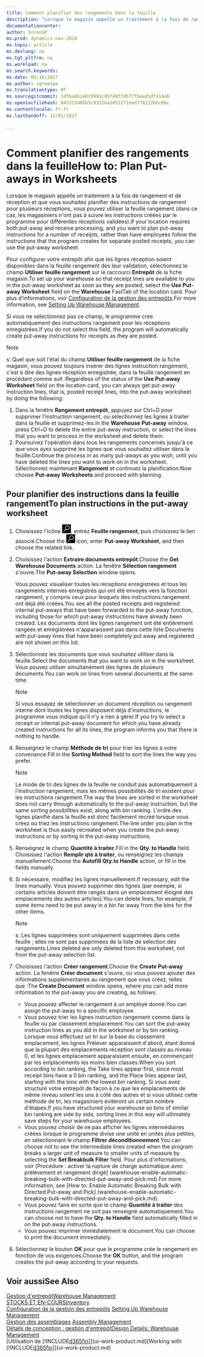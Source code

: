 ```yaml
---
title: Comment planifier des rangements dans la feuille
description: "Lorsque le magasin appelle un traitement à la fois de rangement et de réception et que vous souhaitez planifier des instructions de rangement pour plusieurs réceptions, vous pouvez utiliser la feuille rangement (dans ce cas, les magasiniers n'ont pas à suivre les instructions créées par le programme pour différentes réceptions validées)."
documentationcenter: 
author: SorenGP
ms.prod: dynamics-nav-2018
ms.topic: article
ms.devlang: na
ms.tgt_pltfrm: na
ms.workload: na
ms.search.keywords: 
ms.date: 08/16/2017
ms.author: sgroespe
ms.translationtype: HT
ms.sourcegitcommit: 1dfba8b14019991c95f40ffd5f7fbaed5df414eb
ms.openlocfilehash: 645333d05b3c93526a1852271ded77812266c66c
ms.contentlocale: fr-fr
ms.lasthandoff: 12/01/2017

---
```

# <a name="how-to-plan-put-aways-in-worksheets"></a><span data-ttu-id="b1290-103">Comment planifier des rangements dans la feuille</span><span class="sxs-lookup"><span data-stu-id="b1290-103">How to: Plan Put-aways in Worksheets</span></span>
<span data-ttu-id="b1290-104">Lorsque le magasin appelle un traitement à la fois de rangement et de réception et que vous souhaitez planifier des instructions de rangement pour plusieurs réceptions, vous pouvez utiliser la feuille rangement (dans ce cas, les magasiniers n'ont pas à suivre les instructions créées par le programme pour différentes réceptions validées).</span><span class="sxs-lookup"><span data-stu-id="b1290-104">If your location requires both put-away and receive processing, and you want to plan put-away instructions for a number of receipts, rather than have employees follow the instructions that the program creates for separate posted receipts, you can use the put-away worksheet.</span></span>  

<span data-ttu-id="b1290-105">Pour configurer votre entrepôt afin que les lignes réception soient disponibles dans la feuille rangement dès leur validation, sélectionnez le champ **Utiliser feuille rangement** sur le raccourci **Entrepôt** de la fiche magasin.</span><span class="sxs-lookup"><span data-stu-id="b1290-105">To set up your warehouse so that receipt lines are available to you in the put-away worksheet as soon as they are posted, select the **Use Put-away Worksheet** field on the **Warehouse** FastTab of the location card.</span></span> <span data-ttu-id="b1290-106">Pour plus d'informations, voir [Configuration de la gestion des entrepôts](warehouse-setup-warehouse.md).</span><span class="sxs-lookup"><span data-stu-id="b1290-106">For more information, see [Setting Up Warehouse Management](warehouse-setup-warehouse.md).</span></span>  

<span data-ttu-id="b1290-107">Si vous ne sélectionnez pas ce champ, le programme crée automatiquement des instructions rangement pour les réceptions enregistrées.</span><span class="sxs-lookup"><span data-stu-id="b1290-107">If you do not select this field, the program will automatically create put-away instructions for receipts as they are posted.</span></span>  

> [!NOTE]  
>  <span data-ttu-id="b1290-108">s: Quel que soit l'état du champ **Utiliser feuille rangement** de la fiche magasin, vous pouvez toujours insérer des lignes instruction rangement, c'est à dire des lignes réception enregistrée, dans la feuille rangement en procédant comme suit :</span><span class="sxs-lookup"><span data-stu-id="b1290-108">Regardless of the status of the **Use Put-away Worksheet** field on the location card, you can always get put-away instruction lines, that is, posted receipt lines, into the put-away worksheet by doing the following:</span></span>  
>   
>  1.  <span data-ttu-id="b1290-109">Dans la fenêtre **Rangement entrepôt**, appuyez sur Ctrl+D pour supprimer l'instruction rangement, ou sélectionnez les lignes à traiter dans la feuille et supprimez-les.</span><span class="sxs-lookup"><span data-stu-id="b1290-109">In the **Warehouse Put-away** window, press Ctrl+D to delete the entire put-away instruction, or select the lines that you want to process in the worksheet and delete them.</span></span>  
> 2.  <span data-ttu-id="b1290-110">Poursuivez l'opération dans tous les rangements concernés jusqu'à ce que vous ayez supprimé les lignes que vous souhaitez utiliser dans la feuille.</span><span class="sxs-lookup"><span data-stu-id="b1290-110">Continue the process in as many put-aways as you wish, until you have deleted the lines you want to work on in the worksheet.</span></span> <span data-ttu-id="b1290-111">Sélectionnez maintenant **Rangement** et continuez la planification.</span><span class="sxs-lookup"><span data-stu-id="b1290-111">Now choose **Put-away Worksheets** and proceed with planning.</span></span>  

## <a name="to-plan-instructions-in-the-put-away-worksheet"></a><span data-ttu-id="b1290-112">Pour planifier des instructions dans la feuille rangement</span><span class="sxs-lookup"><span data-stu-id="b1290-112">To plan instructions in the put-away worksheet</span></span>  
1.  <span data-ttu-id="b1290-113">Choisissez l'icône ![Page ou état pour la recherche](media/ui-search/search_small.png "Page ou état pour la recherche"), entrez **Feuille rangement**, puis choisissez le lien associé.</span><span class="sxs-lookup"><span data-stu-id="b1290-113">Choose the ![Search for Page or Report](media/ui-search/search_small.png "Search for Page or Report icon") icon, enter **Put-away Worksheet**, and then choose the related link.</span></span>  
2.  <span data-ttu-id="b1290-114">Choisissez l'action **Extraire documents entrepôt**.</span><span class="sxs-lookup"><span data-stu-id="b1290-114">Choose the **Get Warehouse Documents** action.</span></span> <span data-ttu-id="b1290-115">La fenêtre **Sélection rangement** s'ouvre.</span><span class="sxs-lookup"><span data-stu-id="b1290-115">The **Put-away Selection** window opens.</span></span>  

    <span data-ttu-id="b1290-116">Vous pouvez visualiser toutes les réceptions enregistrées et tous les rangements internes enregistrés qui ont été envoyés vers la fonction rangement, y compris ceux pour lesquels des instructions rangement ont déjà été créées.</span><span class="sxs-lookup"><span data-stu-id="b1290-116">You see all the posted receipts and registered internal put-aways that have been forwarded to the put-away function, including those for which put-away instructions have already been created.</span></span> <span data-ttu-id="b1290-117">Les documents dont les lignes rangement ont été entièrement rangées et enregistrées n'apparaissent pas dans cette liste.</span><span class="sxs-lookup"><span data-stu-id="b1290-117">Documents with put-away lines that have been completely put away and registered are not shown on this list.</span></span>  

3. <span data-ttu-id="b1290-118">Sélectionnez les documents que vous souhaitez utiliser dans la feuille.</span><span class="sxs-lookup"><span data-stu-id="b1290-118">Select the documents that you want to work on in the worksheet.</span></span> <span data-ttu-id="b1290-119">Vous pouvez utiliser simultanément des lignes de plusieurs documents.</span><span class="sxs-lookup"><span data-stu-id="b1290-119">You can work on lines from several documents at the same time.</span></span>  

    > [!NOTE]  
    >  <span data-ttu-id="b1290-120">Si vous essayez de sélectionner un document réception ou rangement interne dont toutes les lignes disposent déjà d'instructions, le programme vous indique qu'il n'y a rien à gérer.</span><span class="sxs-lookup"><span data-stu-id="b1290-120">If you try to select a receipt or internal put-away document for which you have already created instructions for all its lines, the program informs you that there is nothing to handle.</span></span>  

4. <span data-ttu-id="b1290-121">Renseignez le champ **Méthode de tri** pour trier les lignes à votre convenance.</span><span class="sxs-lookup"><span data-stu-id="b1290-121">Fill in the **Sorting Method** field to sort the lines the way you prefer.</span></span>  

    > [!NOTE]  
    >  <span data-ttu-id="b1290-122">Le mode de tri des lignes de la feuille ne conduit pas automatiquement à l'instruction rangement, mais les mêmes possibilités de tri existent pour les instructions rangement.</span><span class="sxs-lookup"><span data-stu-id="b1290-122">The way the lines are sorted in the worksheet does not carry through automatically to the put-away instruction, but the same sorting possibilities exist, along with bin ranking.</span></span> <span data-ttu-id="b1290-123">L'ordre des lignes planifié dans la feuille est donc facilement recréé lorsque vous créez ou triez les instructions rangement.</span><span class="sxs-lookup"><span data-stu-id="b1290-123">The line order you plan in the worksheet is thus easily recreated when you create the put-away instructions or by sorting in the put-away instructions.</span></span>  

5.  <span data-ttu-id="b1290-124">Renseignez le champ **Quantité à traiter**.</span><span class="sxs-lookup"><span data-stu-id="b1290-124">Fill in the **Qty. to Handle** field.</span></span> <span data-ttu-id="b1290-125">Choisissez l'action **Remplir qté à traiter**, ou renseignez les champs manuellement.</span><span class="sxs-lookup"><span data-stu-id="b1290-125">Choose the **Autofill Qty.to Handle** action, or fill in the fields manually.</span></span>  
6.  <span data-ttu-id="b1290-126">Si nécessaire, modifiez les lignes manuellement.</span><span class="sxs-lookup"><span data-stu-id="b1290-126">If necessary, edit the lines manually.</span></span> <span data-ttu-id="b1290-127">Vous pouvez supprimer des lignes (par exemple, si certains articles doivent être rangés dans un emplacement éloigné des emplacements des autres articles).</span><span class="sxs-lookup"><span data-stu-id="b1290-127">You can delete lines, for example, if some items need to be put away in a bin far away from the bins for the other items.</span></span>  

    > [!NOTE]  
    >  <span data-ttu-id="b1290-128">s: Les lignes supprimées sont uniquement supprimées dans cette feuille ; elles ne sont pas supprimées de la liste de sélection des rangements.</span><span class="sxs-lookup"><span data-stu-id="b1290-128">Lines deleted are only deleted from this worksheet, not from the put-away selection list.</span></span>  

7.  <span data-ttu-id="b1290-129">Choisissez l'action **Créer rangement**.</span><span class="sxs-lookup"><span data-stu-id="b1290-129">Choose the **Create Put-away** action.</span></span> <span data-ttu-id="b1290-130">La fenêtre **Créer document** s'ouvre, où vous pouvez ajouter des informations supplémentaires au rangement que vous créez, telles que :</span><span class="sxs-lookup"><span data-stu-id="b1290-130">The **Create Document** window opens, where you can add more information to the put-away you are creating, as follows:</span></span>  

    -   <span data-ttu-id="b1290-131">Vous pouvez affecter le rangement à un employé donné.</span><span class="sxs-lookup"><span data-stu-id="b1290-131">You can assign the put-away to a specific employee.</span></span>  
    -   <span data-ttu-id="b1290-132">Vous pouvez trier les lignes instruction rangement comme dans la feuille ou par classement emplacement.</span><span class="sxs-lookup"><span data-stu-id="b1290-132">You can sort the put-away instruction lines as you did in the worksheet or by bin ranking.</span></span> <span data-ttu-id="b1290-133">Lorsque vous effectuez un tri sur la base du classement emplacement, les lignes Prélever apparaissent d'abord, étant donné que la plupart des emplacements réception sont classés au niveau 0, et les lignes emplacement apparaissent ensuite, en commençant par les emplacements les moins bien classés.</span><span class="sxs-lookup"><span data-stu-id="b1290-133">When you sort according to bin ranking, the Take lines appear first, since most receipt bins have a 0 bin ranking, and the Place lines appear last, starting with the bins with the lowest bin ranking.</span></span> <span data-ttu-id="b1290-134">Si vous avez structuré votre entrepôt de façon à ce que les emplacements de même niveau soient les uns à côté des autres et si vous utilisez cette méthode de tri, les magasiniers éviteront un certain nombre d'étapes.</span><span class="sxs-lookup"><span data-stu-id="b1290-134">If you have structured your warehouse so bins of similar bin ranking are side by side, sorting lines in this way will ultimately save steps for your warehouse employees.</span></span>  
    -   <span data-ttu-id="b1290-135">Vous pouvez choisir de ne pas afficher les lignes intermédiaires créées lorsque le programme divise une unité en unités plus petites, en sélectionnant le champ **Filtrer déconditionnement**.</span><span class="sxs-lookup"><span data-stu-id="b1290-135">You can choose not to see the intermediate lines created when the program breaks a larger unit of measure to smaller units of measure by selecting the **Set Breakbulk Filter** field.</span></span> <span data-ttu-id="b1290-136">Pour plus d'informations, voir [Procédure : activer la rupture de charge automatique avec prélèvement et rangement dirigé] (warehouse-enable-automatic-breaking-bulk-with-directed-put-away-and-pick.md).</span><span class="sxs-lookup"><span data-stu-id="b1290-136">For more information, see [How to: Enable Automatic Breaking Bulk with Directed Put-away and Pick] (warehouse-enable-automatic-breaking-bulk-with-directed-put-away-and-pick.md).</span></span>  
    -   <span data-ttu-id="b1290-137">Vous pouvez faire en sorte que le champ **Quantité à traiter** des instructions rangement ne soit pas renseigné automatiquement.</span><span class="sxs-lookup"><span data-stu-id="b1290-137">You can choose not to have the **Qty. to Handle** field automatically filled in on the put-away instructions.</span></span>  
    -   <span data-ttu-id="b1290-138">Vous pouvez imprimer immédiatement le document.</span><span class="sxs-lookup"><span data-stu-id="b1290-138">You can choose to print the document immediately.</span></span>  

8.  <span data-ttu-id="b1290-139">Sélectionnez le bouton **OK** pour que le programme crée le rangement en fonction de vos exigences.</span><span class="sxs-lookup"><span data-stu-id="b1290-139">Choose the **OK** button, and the program creates the put-away according to your requests.</span></span>  

## <a name="see-also"></a><span data-ttu-id="b1290-140">Voir aussi</span><span class="sxs-lookup"><span data-stu-id="b1290-140">See Also</span></span>  
[<span data-ttu-id="b1290-141">Gestion d'entrepôt</span><span class="sxs-lookup"><span data-stu-id="b1290-141">Warehouse Management</span></span>](warehouse-manage-warehouse.md)  
[<span data-ttu-id="b1290-142">STOCKS ET EN-COURS</span><span class="sxs-lookup"><span data-stu-id="b1290-142">Inventory</span></span>](inventory-manage-inventory.md)  
<span data-ttu-id="b1290-143">[Configuration de la gestion des entrepôts](warehouse-setup-warehouse.md)   </span><span class="sxs-lookup"><span data-stu-id="b1290-143">[Setting Up Warehouse Management](warehouse-setup-warehouse.md)   </span></span>  
<span data-ttu-id="b1290-144">[Gestion des assemblages](assembly-assemble-items.md)  </span><span class="sxs-lookup"><span data-stu-id="b1290-144">[Assembly Management](assembly-assemble-items.md)  </span></span>  
[<span data-ttu-id="b1290-145">Détails de conception : gestion d'entrepôt</span><span class="sxs-lookup"><span data-stu-id="b1290-145">Design Details: Warehouse Management</span></span>](design-details-warehouse-management.md)  
<span data-ttu-id="b1290-146">[Utilisation de [!INCLUDE[d365fin](includes/d365fin_md.md)]](ui-work-product.md)</span><span class="sxs-lookup"><span data-stu-id="b1290-146">[Working with [!INCLUDE[d365fin](includes/d365fin_md.md)]](ui-work-product.md)</span></span>

